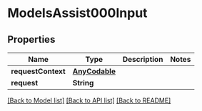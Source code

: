 # ModelsAssist000Input

## Properties
Name | Type | Description | Notes
------------ | ------------- | ------------- | -------------
**requestContext** | [**AnyCodable**](AnyCodable.md) |  | 
**request** | **String** |  | 

[[Back to Model list]](../README.md#documentation-for-models) [[Back to API list]](../README.md#documentation-for-api-endpoints) [[Back to README]](../README.md)


